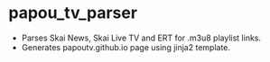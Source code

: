 # papou_tv_parser
* Parses Skai News, Skai Live TV and ERT for .m3u8 playlist links. 
* Generates papoutv.github.io page using jinja2 template.
